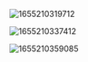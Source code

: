 ![1655210319712](https://user-images.githubusercontent.com/68007558/173578953-6df0b8cd-2ddc-4125-9af8-aa58c183c9ec.png)

![1655210337412](https://user-images.githubusercontent.com/68007558/173579014-b1c3a35b-05dc-4347-9a92-6abaad5df8d0.png)


![1655210359085](https://user-images.githubusercontent.com/68007558/173579069-f8520c23-ffff-42c8-b1c4-0204b904451a.png)






